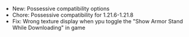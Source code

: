  - New: Possessive compatibility options
 - Chore: Possessive compatibility for 1.21.6-1.21.8
 - Fix: Wrong texture display when ypu toggle the "Show Armor Stand While Downloading" in game